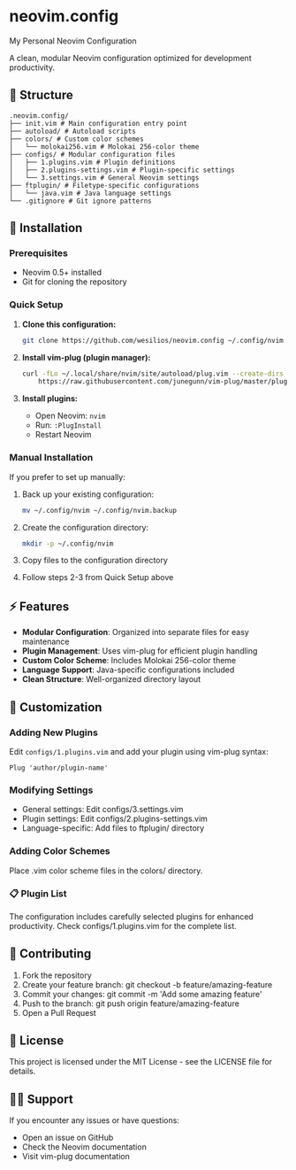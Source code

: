 # neovim.config
My Personal Neovim Configuration

A clean, modular Neovim configuration optimized for development productivity.

## 📁 Structure

    .neovim.config/ 
    ├── init.vim # Main configuration entry point 
    ├── autoload/ # Autoload scripts 
    ├── colors/ # Custom color schemes 
    │   └── molokai256.vim # Molokai 256-color theme 
    ├── configs/ # Modular configuration files 
    │   ├── 1.plugins.vim # Plugin definitions 
    │   ├── 2.plugins-settings.vim # Plugin-specific settings 
    │   └── 3.settings.vim # General Neovim settings 
    ├── ftplugin/ # Filetype-specific configurations 
    │   └── java.vim # Java language settings 
    └── .gitignore # Git ignore patterns

## 🚀 Installation

### Prerequisites

- Neovim 0.5+ installed
- Git for cloning the repository

### Quick Setup

1. **Clone this configuration:**
   ```sh
   git clone https://github.com/wesilios/neovim.config ~/.config/nvim
   ```

2. **Install vim-plug (plugin manager):**
   ```sh
   curl -fLo ~/.local/share/nvim/site/autoload/plug.vim --create-dirs \
       https://raw.githubusercontent.com/junegunn/vim-plug/master/plug.vim
   ```

3. **Install plugins:**
   - Open Neovim: `nvim`
   - Run: `:PlugInstall`
   - Restart Neovim

### Manual Installation

If you prefer to set up manually:

1. Back up your existing configuration:
   ```sh
   mv ~/.config/nvim ~/.config/nvim.backup
   ```

2. Create the configuration directory:
   ```sh
   mkdir -p ~/.config/nvim
   ```

3. Copy files to the configuration directory
4. Follow steps 2-3 from Quick Setup above

## ⚡ Features

- **Modular Configuration**: Organized into separate files for easy maintenance
- **Plugin Management**: Uses vim-plug for efficient plugin handling
- **Custom Color Scheme**: Includes Molokai 256-color theme
- **Language Support**: Java-specific configurations included
- **Clean Structure**: Well-organized directory layout

## 🔧 Customization

### Adding New Plugins

Edit `configs/1.plugins.vim` and add your plugin using vim-plug syntax:
```vim
Plug 'author/plugin-name'
```

### Modifying Settings

- General settings: Edit configs/3.settings.vim 
- Plugin settings: Edit configs/2.plugins-settings.vim 
- Language-specific: Add files to ftplugin/ directory

### Adding Color Schemes
Place .vim color scheme files in the colors/ directory.

### 📋 Plugin List
The configuration includes carefully selected plugins for enhanced productivity. Check configs/1.plugins.vim for the complete list.

## 🤝 Contributing
1. Fork the repository 
2. Create your feature branch: git checkout -b feature/amazing-feature 
3. Commit your changes: git commit -m 'Add some amazing feature' 
4. Push to the branch: git push origin feature/amazing-feature 
5. Open a Pull Request

## 📝 License
This project is licensed under the MIT License - see the LICENSE file for details.

## 🙋‍♂️ Support
If you encounter any issues or have questions:
- Open an issue on GitHub
- Check the Neovim documentation 
- Visit vim-plug documentation

